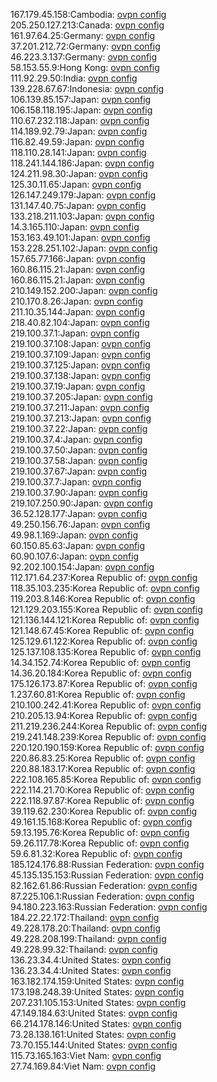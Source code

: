 167.179.45.158:Cambodia: [ovpn config](vpn/167_179_45_158.ovpn)  
205.250.127.213:Canada: [ovpn config](vpn/205_250_127_213.ovpn)  
161.97.64.25:Germany: [ovpn config](vpn/161_97_64_25.ovpn)  
37.201.212.72:Germany: [ovpn config](vpn/37_201_212_72.ovpn)  
46.223.3.137:Germany: [ovpn config](vpn/46_223_3_137.ovpn)  
58.153.55.9:Hong Kong: [ovpn config](vpn/58_153_55_9.ovpn)  
111.92.29.50:India: [ovpn config](vpn/111_92_29_50.ovpn)  
139.228.67.67:Indonesia: [ovpn config](vpn/139_228_67_67.ovpn)  
106.139.85.157:Japan: [ovpn config](vpn/106_139_85_157.ovpn)  
106.158.118.195:Japan: [ovpn config](vpn/106_158_118_195.ovpn)  
110.67.232.118:Japan: [ovpn config](vpn/110_67_232_118.ovpn)  
114.189.92.79:Japan: [ovpn config](vpn/114_189_92_79.ovpn)  
116.82.49.59:Japan: [ovpn config](vpn/116_82_49_59.ovpn)  
118.110.28.141:Japan: [ovpn config](vpn/118_110_28_141.ovpn)  
118.241.144.186:Japan: [ovpn config](vpn/118_241_144_186.ovpn)  
124.211.98.30:Japan: [ovpn config](vpn/124_211_98_30.ovpn)  
125.30.11.65:Japan: [ovpn config](vpn/125_30_11_65.ovpn)  
126.147.249.179:Japan: [ovpn config](vpn/126_147_249_179.ovpn)  
131.147.40.75:Japan: [ovpn config](vpn/131_147_40_75.ovpn)  
133.218.211.103:Japan: [ovpn config](vpn/133_218_211_103.ovpn)  
14.3.165.110:Japan: [ovpn config](vpn/14_3_165_110.ovpn)  
153.163.49.101:Japan: [ovpn config](vpn/153_163_49_101.ovpn)  
153.228.251.102:Japan: [ovpn config](vpn/153_228_251_102.ovpn)  
157.65.77.166:Japan: [ovpn config](vpn/157_65_77_166.ovpn)  
160.86.115.21:Japan: [ovpn config](vpn/160_86_115_21.ovpn)  
160.86.115.21:Japan: [ovpn config](vpn/160_86_115_21.ovpn)  
210.149.152.200:Japan: [ovpn config](vpn/210_149_152_200.ovpn)  
210.170.8.26:Japan: [ovpn config](vpn/210_170_8_26.ovpn)  
211.10.35.144:Japan: [ovpn config](vpn/211_10_35_144.ovpn)  
218.40.82.104:Japan: [ovpn config](vpn/218_40_82_104.ovpn)  
219.100.37.1:Japan: [ovpn config](vpn/219_100_37_1.ovpn)  
219.100.37.108:Japan: [ovpn config](vpn/219_100_37_108.ovpn)  
219.100.37.109:Japan: [ovpn config](vpn/219_100_37_109.ovpn)  
219.100.37.125:Japan: [ovpn config](vpn/219_100_37_125.ovpn)  
219.100.37.138:Japan: [ovpn config](vpn/219_100_37_138.ovpn)  
219.100.37.19:Japan: [ovpn config](vpn/219_100_37_19.ovpn)  
219.100.37.205:Japan: [ovpn config](vpn/219_100_37_205.ovpn)  
219.100.37.211:Japan: [ovpn config](vpn/219_100_37_211.ovpn)  
219.100.37.213:Japan: [ovpn config](vpn/219_100_37_213.ovpn)  
219.100.37.22:Japan: [ovpn config](vpn/219_100_37_22.ovpn)  
219.100.37.4:Japan: [ovpn config](vpn/219_100_37_4.ovpn)  
219.100.37.50:Japan: [ovpn config](vpn/219_100_37_50.ovpn)  
219.100.37.58:Japan: [ovpn config](vpn/219_100_37_58.ovpn)  
219.100.37.67:Japan: [ovpn config](vpn/219_100_37_67.ovpn)  
219.100.37.7:Japan: [ovpn config](vpn/219_100_37_7.ovpn)  
219.100.37.90:Japan: [ovpn config](vpn/219_100_37_90.ovpn)  
219.107.250.90:Japan: [ovpn config](vpn/219_107_250_90.ovpn)  
36.52.128.177:Japan: [ovpn config](vpn/36_52_128_177.ovpn)  
49.250.156.76:Japan: [ovpn config](vpn/49_250_156_76.ovpn)  
49.98.1.169:Japan: [ovpn config](vpn/49_98_1_169.ovpn)  
60.150.85.63:Japan: [ovpn config](vpn/60_150_85_63.ovpn)  
60.90.107.6:Japan: [ovpn config](vpn/60_90_107_6.ovpn)  
92.202.100.154:Japan: [ovpn config](vpn/92_202_100_154.ovpn)  
112.171.64.237:Korea Republic of: [ovpn config](vpn/112_171_64_237.ovpn)  
118.35.103.235:Korea Republic of: [ovpn config](vpn/118_35_103_235.ovpn)  
119.203.8.146:Korea Republic of: [ovpn config](vpn/119_203_8_146.ovpn)  
121.129.203.155:Korea Republic of: [ovpn config](vpn/121_129_203_155.ovpn)  
121.136.144.121:Korea Republic of: [ovpn config](vpn/121_136_144_121.ovpn)  
121.148.67.45:Korea Republic of: [ovpn config](vpn/121_148_67_45.ovpn)  
125.129.61.122:Korea Republic of: [ovpn config](vpn/125_129_61_122.ovpn)  
125.137.108.135:Korea Republic of: [ovpn config](vpn/125_137_108_135.ovpn)  
14.34.152.74:Korea Republic of: [ovpn config](vpn/14_34_152_74.ovpn)  
14.36.20.184:Korea Republic of: [ovpn config](vpn/14_36_20_184.ovpn)  
175.126.173.87:Korea Republic of: [ovpn config](vpn/175_126_173_87.ovpn)  
1.237.60.81:Korea Republic of: [ovpn config](vpn/1_237_60_81.ovpn)  
210.100.242.41:Korea Republic of: [ovpn config](vpn/210_100_242_41.ovpn)  
210.205.13.94:Korea Republic of: [ovpn config](vpn/210_205_13_94.ovpn)  
211.219.236.244:Korea Republic of: [ovpn config](vpn/211_219_236_244.ovpn)  
219.241.148.239:Korea Republic of: [ovpn config](vpn/219_241_148_239.ovpn)  
220.120.190.159:Korea Republic of: [ovpn config](vpn/220_120_190_159.ovpn)  
220.86.83.25:Korea Republic of: [ovpn config](vpn/220_86_83_25.ovpn)  
220.88.183.17:Korea Republic of: [ovpn config](vpn/220_88_183_17.ovpn)  
222.108.165.85:Korea Republic of: [ovpn config](vpn/222_108_165_85.ovpn)  
222.114.21.70:Korea Republic of: [ovpn config](vpn/222_114_21_70.ovpn)  
222.118.97.87:Korea Republic of: [ovpn config](vpn/222_118_97_87.ovpn)  
39.119.62.230:Korea Republic of: [ovpn config](vpn/39_119_62_230.ovpn)  
49.161.15.168:Korea Republic of: [ovpn config](vpn/49_161_15_168.ovpn)  
59.13.195.76:Korea Republic of: [ovpn config](vpn/59_13_195_76.ovpn)  
59.26.117.78:Korea Republic of: [ovpn config](vpn/59_26_117_78.ovpn)  
59.6.81.32:Korea Republic of: [ovpn config](vpn/59_6_81_32.ovpn)  
185.124.176.88:Russian Federation: [ovpn config](vpn/185_124_176_88.ovpn)  
45.135.135.153:Russian Federation: [ovpn config](vpn/45_135_135_153.ovpn)  
82.162.61.86:Russian Federation: [ovpn config](vpn/82_162_61_86.ovpn)  
87.225.106.1:Russian Federation: [ovpn config](vpn/87_225_106_1.ovpn)  
94.180.223.163:Russian Federation: [ovpn config](vpn/94_180_223_163.ovpn)  
184.22.22.172:Thailand: [ovpn config](vpn/184_22_22_172.ovpn)  
49.228.178.20:Thailand: [ovpn config](vpn/49_228_178_20.ovpn)  
49.228.208.199:Thailand: [ovpn config](vpn/49_228_208_199.ovpn)  
49.228.99.32:Thailand: [ovpn config](vpn/49_228_99_32.ovpn)  
136.23.34.4:United States: [ovpn config](vpn/136_23_34_4.ovpn)  
136.23.34.4:United States: [ovpn config](vpn/136_23_34_4.ovpn)  
163.182.174.159:United States: [ovpn config](vpn/163_182_174_159.ovpn)  
173.198.248.39:United States: [ovpn config](vpn/173_198_248_39.ovpn)  
207.231.105.153:United States: [ovpn config](vpn/207_231_105_153.ovpn)  
47.149.184.63:United States: [ovpn config](vpn/47_149_184_63.ovpn)  
66.214.178.146:United States: [ovpn config](vpn/66_214_178_146.ovpn)  
73.28.138.161:United States: [ovpn config](vpn/73_28_138_161.ovpn)  
73.70.155.144:United States: [ovpn config](vpn/73_70_155_144.ovpn)  
115.73.165.163:Viet Nam: [ovpn config](vpn/115_73_165_163.ovpn)  
27.74.169.84:Viet Nam: [ovpn config](vpn/27_74_169_84.ovpn)  

